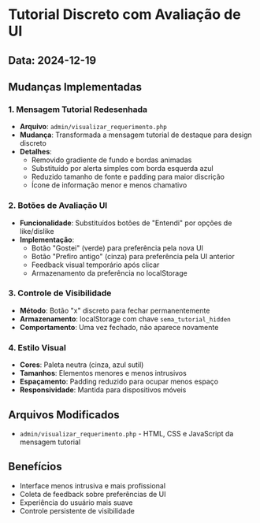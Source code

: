# Tutorial Discreto com Avaliação de UI

## Data: 2024-12-19

## Mudanças Implementadas

### 1. Mensagem Tutorial Redesenhada
- **Arquivo**: `admin/visualizar_requerimento.php`
- **Mudança**: Transformada a mensagem tutorial de destaque para design discreto
- **Detalhes**:
  - Removido gradiente de fundo e bordas animadas
  - Substituído por alerta simples com borda esquerda azul
  - Reduzido tamanho de fonte e padding para maior discrição
  - Ícone de informação menor e menos chamativo

### 2. Botões de Avaliação UI
- **Funcionalidade**: Substituídos botões de "Entendi" por opções de like/dislike
- **Implementação**:
  - Botão "Gostei" (verde) para preferência pela nova UI
  - Botão "Prefiro antigo" (cinza) para preferência pela UI anterior
  - Feedback visual temporário após clicar
  - Armazenamento da preferência no localStorage

### 3. Controle de Visibilidade
- **Método**: Botão "x" discreto para fechar permanentemente
- **Armazenamento**: localStorage com chave `sema_tutorial_hidden`
- **Comportamento**: Uma vez fechado, não aparece novamente

### 4. Estilo Visual
- **Cores**: Paleta neutra (cinza, azul sutil)
- **Tamanhos**: Elementos menores e menos intrusivos
- **Espaçamento**: Padding reduzido para ocupar menos espaço
- **Responsividade**: Mantida para dispositivos móveis

## Arquivos Modificados
- `admin/visualizar_requerimento.php` - HTML, CSS e JavaScript da mensagem tutorial

## Benefícios
- Interface menos intrusiva e mais profissional
- Coleta de feedback sobre preferências de UI
- Experiência do usuário mais suave
- Controle persistente de visibilidade
